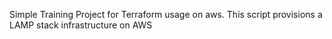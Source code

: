 Simple Training Project for Terraform usage on aws. 
This script provisions a LAMP stack infrastructure on AWS
